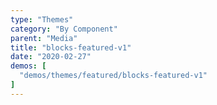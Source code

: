 ```yaml
---
type: "Themes"
category: "By Component"
parent: "Media"
title: "blocks-featured-v1"
date: "2020-02-27"
demos: [
  "demos/themes/featured/blocks-featured-v1"
]
---
```

